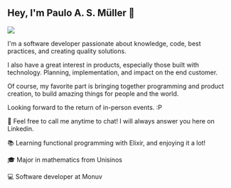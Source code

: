 ## Hey, I'm Paulo A. S. Müller 👋

[<img src="https://img.shields.io/badge/linkedin-%230077B5.svg?&style=for-the-badge&logo=linkedin&logoColor=white" />](https://www.linkedin.com/in/paulo-alberto-stein-m%C3%BCller/)

I'm a software developer passionate about knowledge, code, best practices, and creating quality solutions.

I also have a great interest in products, especially those built with technology. Planning, implementation, and impact on the end customer.

Of course, my favorite part is bringing together programming and product creation, to build amazing things for people and the world.

Looking forward to the return of in-person events. :P

💬 Feel free to call me anytime to chat! I will always answer you here on Linkedin.

📚 Learning functional programming with Elixir, and enjoying it a lot!

🎓 Major in mathematics from Unisinos

💻 Software developer at Monuv

<!--
**pasm94/pasm94** is a ✨ _special_ ✨ repository because its `README.md` (this file) appears on your GitHub profile.

Here are some ideas to get you started:

- 🔭 I’m currently working on ...
- 🌱 I’m currently learning ...
- 👯 I’m looking to collaborate on ...
- 🤔 I’m looking for help with ...
- 💬 Ask me about ...
- 📫 How to reach me: ...
- 😄 Pronouns: ...
- ⚡ Fun fact: ...
-->
